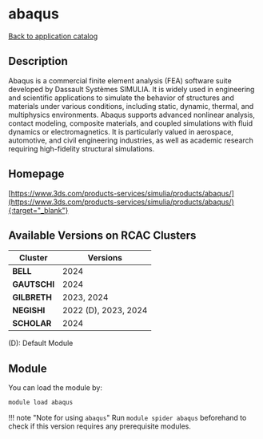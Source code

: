 # abaqus

[Back to application catalog](../app_catalog.md)

## Description

Abaqus is a commercial finite element analysis (FEA) software suite developed by Dassault Systèmes SIMULIA. It is widely used in engineering and scientific applications to simulate the behavior of structures and materials under various conditions, including static, dynamic, thermal, and multiphysics environments. Abaqus supports advanced nonlinear analysis, contact modeling, composite materials, and coupled simulations with fluid dynamics or electromagnetics. It is particularly valued in aerospace, automotive, and civil engineering industries, as well as academic research requiring high-fidelity structural simulations.

## Homepage

[https://www.3ds.com/products-services/simulia/products/abaqus/](https://www.3ds.com/products-services/simulia/products/abaqus/){:target="_blank"}

## Available Versions on RCAC Clusters

|Cluster|Versions|
|---|---|
**BELL**|2024
**GAUTSCHI**|2024
**GILBRETH**|2023, 2024
**NEGISHI**|2022 (D), 2023, 2024
**SCHOLAR**|2024

(D): Default Module

## Module

You can load the module by:

```bash
module load abaqus
```

!!! note "Note for using `abaqus`"
    Run `module spider abaqus` beforehand to check if this version requires any prerequisite modules.
